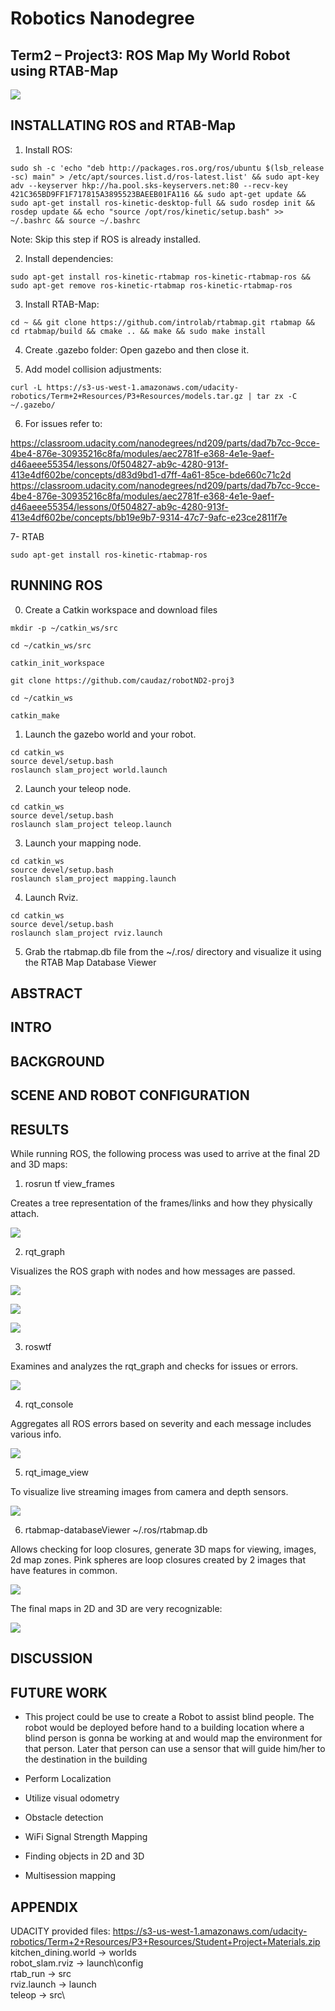# Robotics Nanodegree #

## Term2 – Project3: ROS Map My World Robot using RTAB-Map  ##

![](./media/caudaz_robotND2-proj3_x10speedup_15secs.gif)

## INSTALLATING ROS and RTAB-Map ##

1. Install ROS:

```
sudo sh -c 'echo "deb http://packages.ros.org/ros/ubuntu $(lsb_release -sc) main" > /etc/apt/sources.list.d/ros-latest.list' && sudo apt-key adv --keyserver hkp://ha.pool.sks-keyservers.net:80 --recv-key 421C365BD9FF1F717815A3895523BAEEB01FA116 && sudo apt-get update && sudo apt-get install ros-kinetic-desktop-full && sudo rosdep init && rosdep update && echo "source /opt/ros/kinetic/setup.bash" >> ~/.bashrc && source ~/.bashrc
```
Note: Skip this step if ROS is already installed.

2. Install dependencies: 
```
sudo apt-get install ros-kinetic-rtabmap ros-kinetic-rtabmap-ros && sudo apt-get remove ros-kinetic-rtabmap ros-kinetic-rtabmap-ros
```

3. Install RTAB-Map: 
```
cd ~ && git clone https://github.com/introlab/rtabmap.git rtabmap && cd rtabmap/build && cmake .. && make && sudo make install
```

4. Create .gazebo folder: Open gazebo and then close it.

5. Add model collision adjustments: 
```
curl -L https://s3-us-west-1.amazonaws.com/udacity-robotics/Term+2+Resources/P3+Resources/models.tar.gz | tar zx -C ~/.gazebo/
```

6. For issues refer to:

https://classroom.udacity.com/nanodegrees/nd209/parts/dad7b7cc-9cce-4be4-876e-30935216c8fa/modules/aec2781f-e368-4e1e-9aef-d46aeee55354/lessons/0f504827-ab9c-4280-913f-413e4df602be/concepts/d83d9bd1-d7ff-4a61-85ce-bde660c71c2d
https://classroom.udacity.com/nanodegrees/nd209/parts/dad7b7cc-9cce-4be4-876e-30935216c8fa/modules/aec2781f-e368-4e1e-9aef-d46aeee55354/lessons/0f504827-ab9c-4280-913f-413e4df602be/concepts/bb19e9b7-9314-47c7-9afc-e23ce2811f7e

7- RTAB
```
sudo apt-get install ros-kinetic-rtabmap-ros
```

## RUNNING ROS ##

0) Create a Catkin workspace and download files

```
mkdir -p ~/catkin_ws/src

cd ~/catkin_ws/src

catkin_init_workspace

git clone https://github.com/caudaz/robotND2-proj3

cd ~/catkin_ws

catkin_make

```

1) Launch the gazebo world and your robot.
```
cd catkin_ws
source devel/setup.bash
roslaunch slam_project world.launch
```

2) Launch your teleop node.
```
cd catkin_ws
source devel/setup.bash
roslaunch slam_project teleop.launch
```

3) Launch your mapping node.
```
cd catkin_ws
source devel/setup.bash
roslaunch slam_project mapping.launch
```

4) Launch Rviz.
```
cd catkin_ws
source devel/setup.bash
roslaunch slam_project rviz.launch
```

5) Grab the rtabmap.db file from the ~/.ros/ directory and visualize it using the RTAB Map Database Viewer


## ABSTRACT ##


## INTRO ##


## BACKGROUND ##


## SCENE AND ROBOT CONFIGURATION ##


## RESULTS ##

While running ROS, the following process was used to arrive at the final 2D and 3D maps:

1) rosrun tf view_frames

Creates a tree representation of the frames/links and how they physically attach.

![](./media/1_rosrun_tf_view_frames.jpg)

2) rqt_graph

Visualizes the ROS graph with nodes and how messages are passed.

![](./media/2-rqt_graph_NODES_ONLY.png)

![](./media/2-rqt_graph_TOPICS_ACTIVE.png)

![](./media/2-rqt_graph_TOPICS_ALL.png)

3) roswtf

Examines and analyzes the rqt_graph and checks for issues or errors.

![](./media/3-roswtf.png)

4) rqt_console

Aggregates all ROS errors based on severity and each message includes various info.

![](./media/4-rqt_console.png)

5) rqt_image_view

To visualize live streaming images from camera and depth sensors.

![](./media/5_rqt_image_view.png)

6) rtabmap-databaseViewer ~/.ros/rtabmap.db

Allows checking for loop closures, generate 3D maps for viewing, images, 2d map zones. Pink spheres are loop closures created by 2 images that have features in common.

![](./media/6_rtabmap-databaseViewer.png)


The final maps in 2D and 3D are very recognizable:

![](./media/kitchen_RTAB1.png)


## DISCUSSION ##



## FUTURE WORK ##

* This project could be use to create a Robot to assist blind people. The robot would be deployed before hand to a building location where a blind person is gonna be working at and would map the environment for that person. Later that person can use a sensor that will guide him/her to the destination in the building

* Perform Localization

* Utilize visual odometry 

* Obstacle detection

* WiFi Signal Strength Mapping

* Finding objects in 2D and 3D

* Multisession mapping


## APPENDIX ##

UDACITY provided files:
https://s3-us-west-1.amazonaws.com/udacity-robotics/Term+2+Resources/P3+Resources/Student+Project+Materials.zip
kitchen_dining.world -> worlds\
robot_slam.rviz      -> launch\config\
rtab_run             -> src\
rviz.launch          -> launch\
teleop               -> src\


